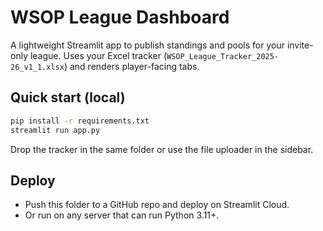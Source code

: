 
# WSOP League Dashboard

A lightweight Streamlit app to publish standings and pools for your invite-only league.
Uses your Excel tracker (`WSOP_League_Tracker_2025-26_v1_1.xlsx`) and renders player-facing tabs.

## Quick start (local)
```bash
pip install -r requirements.txt
streamlit run app.py
```
Drop the tracker in the same folder or use the file uploader in the sidebar.

## Deploy
- Push this folder to a GitHub repo and deploy on Streamlit Cloud.
- Or run on any server that can run Python 3.11+.
